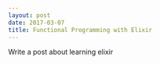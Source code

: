 ```yaml
---
layout: post
date: 2017-03-07
title: Functional Programming with Elixir
---
```


Write a post about learning elixir
